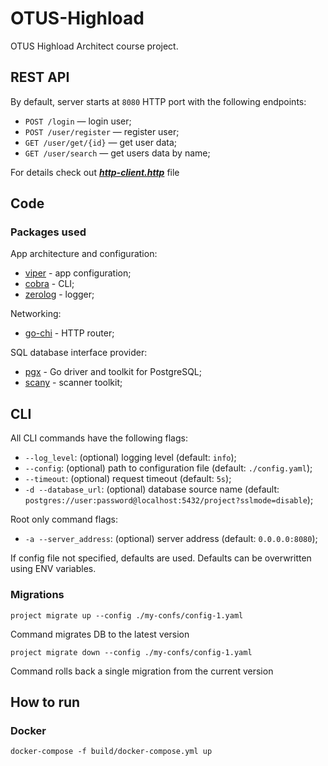 # OTUS-Highload

OTUS Highload Architect course project.  

## REST API

By default, server starts at `8080` HTTP port with the following endpoints:

- `POST /login` — login user;
- `POST /user/register` — register user;
- `GET /user/get/{id}` — get user data;
- `GET /user/search` — get users data by name;

For details check out [***http-client.http***](./http-client.http) file


## Code
### Packages used

App architecture and configuration:

- [viper](https://github.com/spf13/viper) - app configuration;
- [cobra](https://github.com/spf13/cobra) - CLI;
- [zerolog](https://github.com/rs/zerolog) - logger;

Networking:

- [go-chi](https://github.com/go-chi/chi) - HTTP router;

SQL database interface provider:

- [pgx](https://github.com/jackc/pgx) - Go driver and toolkit for PostgreSQL;
- [scany](https://github.com/georgysavva/scany) - scanner toolkit;

## CLI

All CLI commands have the following flags:
- `--log_level`: (optional) logging level (default: `info`);
- `--config`: (optional) path to configuration file (default: `./config.yaml`);
- `--timeout`: (optional) request timeout (default: `5s`);
- `-d --database_url`: (optional) database source name (default: `postgres://user:password@localhost:5432/project?sslmode=disable`);

Root only command flags:
- `-a --server_address`: (optional) server address (default: `0.0.0.0:8080`);

If config file not specified, defaults are used. Defaults can be overwritten using ENV variables.

### Migrations

    project migrate up --config ./my-confs/config-1.yaml

Command migrates DB to the latest version

    project migrate down --config ./my-confs/config-1.yaml

Command rolls back a single migration from the current version

## How to run
### Docker

    docker-compose -f build/docker-compose.yml up
